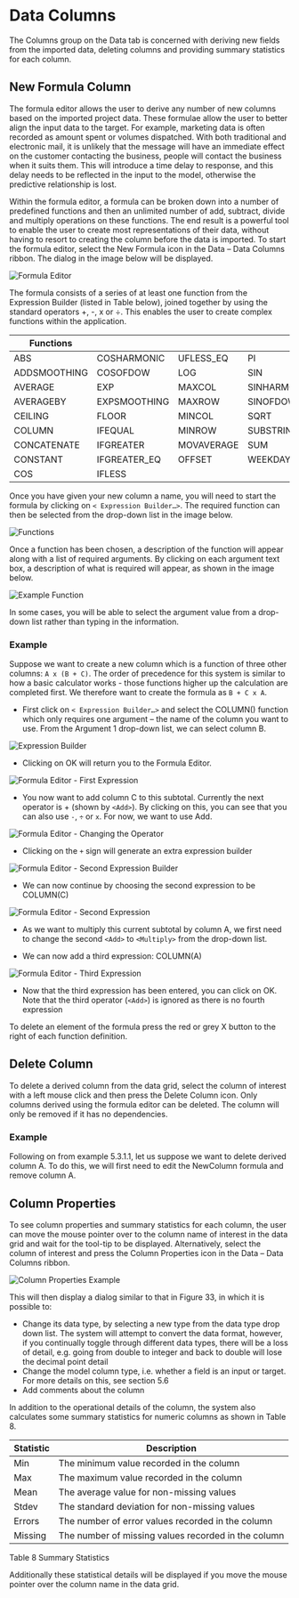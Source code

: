 # Data Columns

The Columns group on the Data tab is concerned with deriving new fields from the imported data, deleting columns and providing summary statistics for each column.



## New Formula Column

The formula editor allows the user to derive any number of new columns based on the imported project data.  These formulae allow the user to better align the input data to the target.  For example, marketing data is often recorded as amount spent or volumes dispatched.  With both traditional and electronic mail, it is unlikely that the message will have an immediate effect on the customer contacting the business, people will contact the business when it suits them.  This will introduce a time delay to response, and this delay needs to be reflected in the input to the model, otherwise the predictive relationship is lost.

Within the formula editor, a formula can be broken down into a number of predefined functions and then an unlimited number of add, subtract, divide and multiply operations on these functions.  The end result is a powerful tool to enable the user to create most representations of their data, without having to resort to creating the column before the data is imported.
To start the formula editor, select the New Formula icon in the Data – Data Columns ribbon.  The dialog in the image below will be displayed.
 

![Formula Editor](imgs/DataColumns_FormulaEditor.png)

The formula consists of a series of at least one function from the Expression Builder (listed in Table below), joined together by using the standard operators +, -, x or ÷.  This enables the user to create complex functions within the application.


| Functions    |              |            |             |
|--------------|--------------|------------|-------------|
| ABS          | COSHARMONIC  | UFLESS_EQ  | PI          |
| ADDSMOOTHING | COSOFDOW     | LOG        | SIN         |
| AVERAGE      | EXP          | MAXCOL     | SINHARMONIC |
| AVERAGEBY    | EXPSMOOTHING | MAXROW     | SINOFDOW    |
| CEILING      | FLOOR        | MINCOL     | SQRT        |
| COLUMN       | IFEQUAL      | MINROW     | SUBSTRING   |
| CONCATENATE  | IFGREATER    | MOVAVERAGE | SUM         |
| CONSTANT     | IFGREATER_EQ | OFFSET     | WEEKDAY     |
| COS          | IFLESS       |



Once you have given your new column a name, you will need to start the formula by clicking on `< Expression Builder…>`. The required function can then be selected from the drop-down list in the image below.
 
 ![Functions](imgs/DataColumns_Functions.png)


Once a function has been chosen, a description of the function will appear along with a list of required arguments.  By clicking on each argument text box, a description of what is required will appear, as shown  in the image below.

![Example Function](imgs/DataColumns_Functions_Example.png)


In some cases, you will be able to select the argument value from a drop-down list rather than typing in the information.

### Example
Suppose we want to create a new column which is a function of three other columns: `A x (B + C)`.  The order of precedence for this system is similar to how a basic calculator works - those functions higher up the calculation are completed first.  We therefore want to create the formula as `B + C x A`.

- First click on `< Expression Builder…>` and select the COLUMN() function which only requires one argument – the name of the column you want to use.  From the Argument 1 drop-down list, we can select column B.
 

 ![Expression Builder](imgs/DataColumns_Functions_Example_ColumnB.png)


- Clicking on OK will return you to the Formula Editor.
 

 ![Formula Editor - First Expression](imgs/DataColumns_Functions_Example_FirstExpresion.png)


- You now want to add column C to this subtotal.  Currently the next operator is + (shown by `<Add>`).  By clicking on this, you can see that you can also use `-`, `÷` or `x`.  For now, we want to use Add.


 ![Formula Editor - Changing the Operator](imgs/DataColumns_Functions_Example_Operator.png)


- Clicking on the `+` sign will generate an extra expression builder


 ![Formula Editor - Second Expression Builder](imgs/DataColumns_Functions_Example_SecondExpresion.png)

- We can now continue by choosing the second expression to be COLUMN(C)


 ![Formula Editor - Second Expression](imgs/DataColumns_Functions_Example_ColumnC.png)

- As we want to multiply this current subtotal by column A, we first need to change the second `<Add>` to `<Multiply>` from the drop-down list.

- We can now add a third expression: COLUMN(A)


 ![Formula Editor - Third Expression](imgs/DataColumns_Functions_Example_ThirdExpresion.png)


- Now that the third expression has been entered, you can click on OK.  Note that the third operator (`<Add>`) is ignored as there is no fourth expression

To delete an element of the formula press the red or grey X button to the right of each function definition.  


## Delete Column
To delete a derived column from the data grid, select the column of interest with a left mouse click and then press the Delete Column icon.  Only columns derived using the formula editor can be deleted.  The column will only be removed if it has no dependencies.

### Example
Following on from example 5.3.1.1, let us suppose we want to delete derived column A.  To do this, we will first need to edit the NewColumn formula and remove column A.

## Column Properties
To see column properties and summary statistics for each column, the user can move the mouse pointer over to the column name of interest in the data grid and wait for the tool-tip to be displayed.  Alternatively, select the column of interest and press the Column Properties icon in the Data – Data Columns ribbon.  
 
 
![Column Properties Example](imgs/DataColumns_ColumnProperties.png)


This will then display a dialog similar to that in Figure 33, in which it is possible to:
-	Change its data type, by selecting a new type from the data type drop down list.  The system will attempt to convert the data format, however, if you continually toggle through different data types, there will be a loss of detail, e.g. going from double to integer and back to double will lose the decimal point detail
-	Change the model column type, i.e. whether a field is an input or target.  For more details on this, see section 5.6
-	Add comments about the column

In addition to the operational details of the column, the system also calculates some summary statistics for numeric columns as shown in Table 8.


| Statistic | Description                                         |
|-----------|-----------------------------------------------------|
| Min       | The minimum value recorded in the column            |
| Max       | The maximum value recorded in the column            |
| Mean      | The average value for non-missing values            |
| Stdev     | The standard deviation for non-missing values       |
| Errors    | The number of error values recorded in the column   |
| Missing   | The number of missing values recorded in the column |
Table 8 Summary Statistics

Additionally these statistical details will be displayed if you move the mouse pointer over the column name in the data grid.